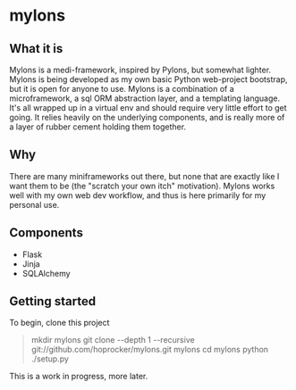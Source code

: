 # mylons

## What it is
Mylons is a medi-framework, inspired by Pylons, but somewhat lighter. Mylons is being developed as my own basic Python web-project bootstrap, but it is open for anyone to use. Mylons is a combination of a microframework, a sql ORM abstraction layer, and a templating language. It's all wrapped up in a virtual env and should require very little effort to get going. It relies heavily on the underlying components, and is really more of a layer of rubber cement holding them together.

## Why
There are many miniframeworks out there, but none that are exactly like I want them to be (the "scratch your own itch" motivation). Mylons works well with my own web dev workflow, and thus is here primarily for my personal use.

## Components
* Flask
* Jinja
* SQLAlchemy

## Getting started
To begin, clone this project

> mkdir mylons
> git clone --depth 1 --recursive git://github.com/hoprocker/mylons.git mylons
> cd mylons
> python ./setup.py

This is a work in progress, more later.
